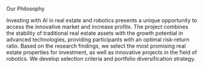 Our Philosophy

Investing with AI in real estate and robotics presents a unique opportunity to access the innovative market and increase profits. 
The project combines the stability of traditional real estate assets with the growth potential in advanced technologies, 
providing participants with an optimal risk-return ratio. Based on the research findings, 
we select the most promising real estate properties for investment, 
as well as innovative projects in the field of robotics. 
We develop selection criteria and portfolio diversification strategy.
